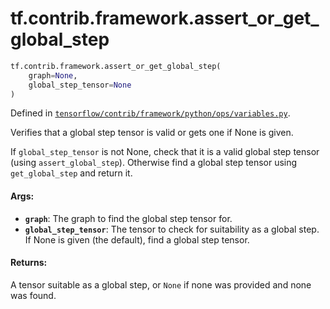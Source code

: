 <div itemscope itemtype="http://developers.google.com/ReferenceObject">
<meta itemprop="name" content="tf.contrib.framework.assert_or_get_global_step" />
<meta itemprop="path" content="Stable" />
</div>

# tf.contrib.framework.assert_or_get_global_step

``` python
tf.contrib.framework.assert_or_get_global_step(
    graph=None,
    global_step_tensor=None
)
```



Defined in [`tensorflow/contrib/framework/python/ops/variables.py`](/code/stable/tensorflow/contrib/framework/python/ops/variables.py).

Verifies that a global step tensor is valid or gets one if None is given.

If `global_step_tensor` is not None, check that it is a valid global step
tensor (using `assert_global_step`). Otherwise find a global step tensor using
`get_global_step` and return it.

#### Args:

* <b>`graph`</b>: The graph to find the global step tensor for.
* <b>`global_step_tensor`</b>: The tensor to check for suitability as a global step.
    If None is given (the default), find a global step tensor.


#### Returns:

A tensor suitable as a global step, or `None` if none was provided and none
was found.